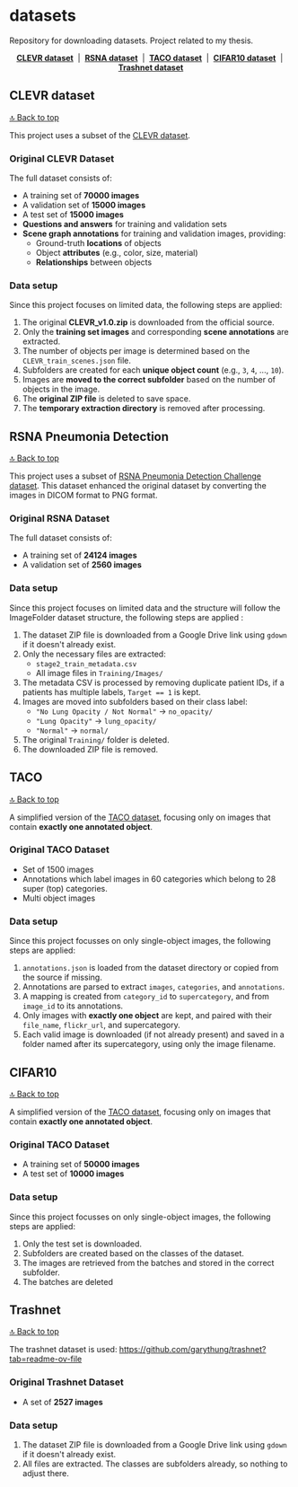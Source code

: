 # datasets
Repository for downloading datasets. Project related to my thesis.

<p align="center">
  <a href="#clevr-dataset"><strong>CLEVR dataset</strong></a> &nbsp;|&nbsp;
  <a href="#rsna-pneumonia-detection"><strong>RSNA dataset</strong></a> &nbsp;|&nbsp;
  <a href="#taco"><strong>TACO dataset</strong></a> &nbsp;|&nbsp;
  <a href="#cifar10"><strong>CIFAR10 dataset</strong></a> &nbsp;|&nbsp;
  <a href="#trashnet"><strong>Trashnet dataset</strong></a>
</p>


## CLEVR dataset 
[🔝 Back to top](#datasets)

This project uses a subset of the [CLEVR dataset](https://cs.stanford.edu/people/jcjohns/clevr/).


### Original CLEVR Dataset

The full dataset consists of:

- A training set of **70000 images**
- A validation set of **15000 images**
- A test set of **15000 images**
- **Questions and answers** for training and validation sets
- **Scene graph annotations** for training and validation images, providing:
  - Ground-truth **locations** of objects
  - Object **attributes** (e.g., color, size, material)
  - **Relationships** between objects

### Data setup

Since this project focuses on limited data, the following steps are applied:

1. The original **CLEVR_v1.0.zip** is downloaded from the official source.
2. Only the **training set images** and corresponding **scene annotations** are extracted.
3. The number of objects per image is determined based on the `CLEVR_train_scenes.json` file.
4. Subfolders are created for each **unique object count** (e.g., `3`, `4`, ..., `10`).
5. Images are **moved to the correct subfolder** based on the number of objects in the image.
6. The **original ZIP file** is deleted to save space.
7. The **temporary extraction directory** is removed after processing.


## RSNA Pneumonia Detection 
[🔝 Back to top](#datasets)

This project uses a subset of [RSNA Pneumonia Detection Challenge dataset](https://www.kaggle.com/datasets/iamtapendu/rsna-pneumonia-processed-dataset). This dataset enhanced the original dataset by converting the images in DICOM format to PNG format.

### Original RSNA Dataset

The full dataset consists of:
- A training set of **24124 images**
- A validation set of **2560 images**


### Data setup

Since this project focuses on limited data and the structure will follow the ImageFolder dataset structure, the following steps are applied :


1. The dataset ZIP file is downloaded from a Google Drive link using `gdown` if it doesn't already exist.
2. Only the necessary files are extracted:
   - `stage2_train_metadata.csv`
   - All image files in `Training/Images/`
3. The metadata CSV is processed by removing duplicate patient IDs, if a patients has multiple labels, `Target == 1` is kept.
4. Images are moved into subfolders based on their class label:
   - `"No Lung Opacity / Not Normal"` → `no_opacity/`
   - `"Lung Opacity"` → `lung_opacity/`
   - `"Normal"` → `normal/`
5. The original `Training/` folder is deleted.
6. The downloaded ZIP file is removed.

## TACO 
[🔝 Back to top](#datasets)

A simplified version of the [TACO dataset](http://tacodataset.org/), focusing only on images that contain **exactly one annotated object**.

### Original TACO Dataset

- Set of 1500 images
- Annotations which label images in 60 categories which belong to 28 super (top) categories.
- Multi object images


### Data setup

Since this project focusses on only single-object images, the following steps are applied:

1. `annotations.json` is loaded from the dataset directory or copied from the source if missing.
2. Annotations are parsed to extract `images`, `categories`, and `annotations`.
3. A mapping is created from `category_id` to `supercategory`, and from `image_id` to its annotations.
4. Only images with **exactly one object** are kept, and paired with their `file_name`, `flickr_url`, and supercategory.
5. Each valid image is downloaded (if not already present) and saved in a folder named after its supercategory, using only the image filename.


## CIFAR10 
[🔝 Back to top](#datasets)

A simplified version of the [TACO dataset](http://tacodataset.org/), focusing only on images that contain **exactly one annotated object**.

### Original TACO Dataset

- A training set of **50000 images**
- A test set of **10000 images**


### Data setup

Since this project focusses on only single-object images, the following steps are applied:

1. Only the test set is downloaded.
2. Subfolders are created based on the classes of the dataset.
3. The images are retrieved from the batches and stored in the correct subfolder.
4. The batches are deleted


## Trashnet 
[🔝 Back to top](#datasets)


The trashnet dataset is used: https://github.com/garythung/trashnet?tab=readme-ov-file

### Original Trashnet Dataset

- A set of **2527 images**


### Data setup

1. The dataset ZIP file is downloaded from a Google Drive link using `gdown` if it doesn't already exist.
2. All files are extracted. The classes are subfolders already, so nothing to adjust there.

